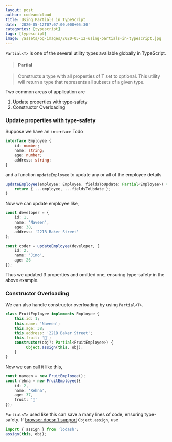 ```yaml
---
layout: post
author: codeandcloud
title: Using Partials in TypeScript
date: '2020-05-12T07:07:00.000+05:30'
categories: [typescript]
tags: [typescript]
image: /assets/og-images/2020-05-12-using-partials-in-typescript.jpg
---
```


`Partial<T>` is one of the several utility types available globally in TypeScript.

> #### Partial<T>

> Constructs a type with all properties of T set to optional. This utility will return a type that represents all subsets of a given type.

Two common areas of application are 

1. Update properties with type-safety
2. Constructor Overloading

### Update properties with type-safety

Suppose we have an `interface` Todo

```ts
interface Employee {
    id: number;
    name: string;
    age: number;
    address: string;
}
```
and a function `updateEmployee` to update any or all of the employee details 

```ts
updateEmployee(employee: Employee, fieldsToUpdate: Partial<Employee>) => {
    return { ...employee, ...fieldsToUpdate };
}
```
Now we can update employee like,

```ts
const developer = {
    id: 1,
    name: 'Naveen',
    age: 38,
    address: '221B Baker Street'
};

const coder = updateEmployee(developer, {
    id: 2,
    name: 'Jino',
    age: 26
});
```
Thus we updated 3 properties and omitted one, ensuring type-safety in the above example.

### Constructor Overloading

We can also handle constructor overloading by using `Partial<T>`.

```ts
class FruitEmployee implements Employee {
    this.id: 1;
    this.name: 'Naveen';
    this.age: 38;
    this.address: '221B Baker Street';
    this.fruit: '🍉';
    constructor(obj?: Partial<FruitEmployee>) {
         Object.assign(this, obj);
    }
}
```
Now we can call it like this,

```ts
const naveen = new FruitEmployee();
const rehna = new FruitEmployee({
    id: 2,
    name: 'Rehna',
    age: 37,
    fruit: '🥭'
});
```
`Partial<T>` used like this can save a many lines of code, ensuring type-safety.
If [browser doesn't support](https://caniuse.com/#search=Object.assign) `Object.assign`, use

```ts
import { assign } from 'lodash';
assign(this, obj);
```
